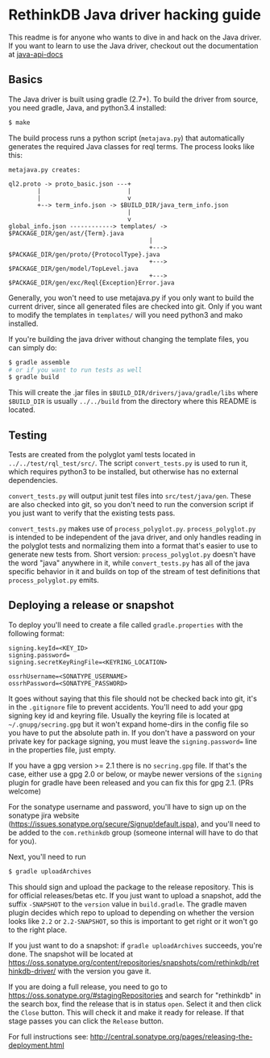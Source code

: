 # RethinkDB Java driver hacking guide

This readme is for anyone who wants to dive in and hack on the Java
driver. If you want to learn to use the Java driver, checkout out the
documentation at [java-api-docs][]

[java-api-docs]: http://rethinkdb.com/api/java/

## Basics

The Java driver is built using gradle (2.7+). To build the driver from
source, you need gradle, Java, and python3.4 installed:

```bash
$ make
```

The build process runs a python script (`metajava.py`) that
automatically generates the required Java classes for reql terms. The
process looks like this:

```
metajava.py creates:

ql2.proto -> proto_basic.json ---+
        |                        |
        |                        v
        +--> term_info.json -> $BUILD_DIR/java_term_info.json
                                 |
                                 v
global_info.json ------------> templates/ -> $PACKAGE_DIR/gen/ast/{Term}.java
                                       |
                                       +---> $PACKAGE_DIR/gen/proto/{ProtocolType}.java
                                       +---> $PACKAGE_DIR/gen/model/TopLevel.java
                                       +---> $PACKAGE_DIR/gen/exc/Reql{Exception}Error.java
```

Generally, you won't need to use metajava.py if you only want to build
the current driver, since all generated files are checked into
git. Only if you want to modify the templates in `templates/` will you
need python3 and mako installed.

If you're building the java driver without changing the template
files, you can simply do:

```bash
$ gradle assemble
# or if you want to run tests as well
$ gradle build
```

This will create the .jar files in
`$BUILD_DIR/drivers/java/gradle/libs` where `$BUILD_DIR` is usually
`../../build` from the directory where this README is located.

## Testing

Tests are created from the polyglot yaml tests located in
`../../test/rql_test/src/`. The script `convert_tests.py` is used to
run it, which requires python3 to be installed, but otherwise has no
external dependencies.

`convert_tests.py` will output junit test files into
`src/test/java/gen`. These are also checked into git, so you don't
need to run the conversion script if you just want to verify that the
existing tests pass.

`convert_tests.py` makes use of
`process_polyglot.py`. `process_polyglot.py` is intended to be
independent of the java driver, and only handles reading in the
polyglot tests and normalizing them into a format that's easier to use
to generate new tests from. Short version: `process_polyglot.py`
doesn't have the word "java" anywhere in it, while `convert_tests.py`
has all of the java specific behavior in it and builds on top of the
stream of test definitions that `process_polyglot.py` emits.

## Deploying a release or snapshot

To deploy you'll need to create a file called `gradle.properties` with
the following format:

```
signing.keyId=<KEY_ID>
signing.password=
signing.secretKeyRingFile=<KEYRING_LOCATION>

ossrhUsername=<SONATYPE_USERNAME>
ossrhPassword=<SONATYPE_PASSWORD>
```

It goes without saying that this file should not be checked back into
git, it's in the `.gitignore` file to prevent accidents. You'll need
to add your gpg signing key id and keyring file. Usually the keyring
file is located at `~/.gnupg/secring.gpg` but it won't expand
home-dirs in the config file so you have to put the absolute path
in. If you don't have a password on your private key for package
signing, you must leave the `signing.password=` line in the properties
file, just empty.

If you have a gpg version >= 2.1 there is no `secring.gpg` file. If
that's the case, either use a gpg 2.0 or below, or maybe newer
versions of the `signing` plugin for gradle have been released and you
can fix this for gpg 2.1. (PRs welcome)

For the sonatype username and password, you'll have to sign up on the
sonatype jira website
(https://issues.sonatype.org/secure/Signup!default.jspa), and you'll
need to be added to the `com.rethinkdb` group (someone internal will
have to do that for you).

Next, you'll need to run

```bash
$ gradle uploadArchives
```

This should sign and upload the package to the release
repository. This is for official releases/betas etc. If you just want
to upload a snapshot, add the suffix `-SNAPSHOT` to the `version`
value in `build.gradle`. The gradle maven plugin decides which repo to
upload to depending on whether the version looks like `2.2` or
`2.2-SNAPSHOT`, so this is important to get right or it won't go to
the right place.

If you just want to do a snapshot: if `gradle uploadArchives`
succeeds, you're done. The snapshot will be located at
https://oss.sonatype.org/content/repositories/snapshots/com/rethinkdb/rethinkdb-driver/
with the version you gave it.

If you are doing a full release, you need to go to
https://oss.sonatype.org/#stagingRepositories and search for
"rethinkdb" in the search box, find the release that is in status
`open`. Select it and then click the `Close` button. This will check
it and make it ready for release. If that stage passes you can click
the `Release` button.

For full instructions see:
http://central.sonatype.org/pages/releasing-the-deployment.html
